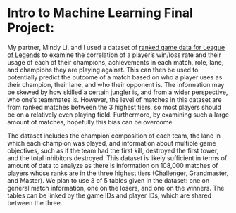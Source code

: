 # Intro to Machine Learning Final Project:
My partner, Mindy Li, and I used a dataset of [ranked game data for League of Legends](www.kaggle.com/gyejr95/league-of-legendslol-ranked-games-2020-ver1) to examine the correlation of a player’s win/loss rate and their usage of each of their champions, achievements in each match, role, lane, and champions they are playing against. This can then be used to potentially predict the outcome of a match based on who a player uses as their champion, their lane, and who their opponent is.  The information may be skewed by how skilled a certain jungler is, and from a wider perspective, who one’s teammates is.  However, the level of matches in this dataset are from ranked matches between the 3 highest tiers, so most players should be on a relatively even playing field.  Furthermore, by examining such a large amount of matches, hopefully this bias can be overcome.  

The dataset includes the champion composition of each team, the lane in which each champion was played, and information about multiple game objectives, such as if the team had the first kill, destroyed the first tower, and the total inhibitors destroyed. This dataset is likely sufficient in terms of amount of data to analyze as there is information on 108,000 matches of players whose ranks are in the three highest tiers (Challenger, Grandmaster, and Master). We plan to use 3 of 5 tables given in the dataset: one on general match information, one on the losers, and one on the winners.  The tables can be linked by the game IDs and player IDs, which are shared between the three.


